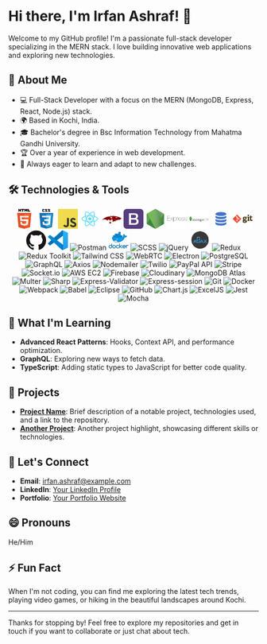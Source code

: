 # Hi there, I'm Irfan Ashraf! 👋

Welcome to my GitHub profile! I'm a passionate full-stack developer specializing in the MERN stack. I love building innovative web applications and exploring new technologies.

## 🚀 About Me

- 💻 Full-Stack Developer with a focus on the MERN (MongoDB, Express, React, Node.js) stack.
- 🌍 Based in Kochi, India.
- 🎓 Bachelor's degree in Bsc Information Technology from Mahatma Gandhi University.
- 🏆 Over a  year of experience in web development.
- 🌟 Always eager to learn and adapt to new challenges.

## 🛠️ Technologies & Tools

<div align="center">
  <img src="https://raw.githubusercontent.com/github/explore/main/topics/html/html.png" alt="HTML5" width="40" height="40"/>
  <img src="https://raw.githubusercontent.com/github/explore/main/topics/css/css.png" alt="CSS3" width="40" height="40"/>
  <img src="https://raw.githubusercontent.com/github/explore/main/topics/javascript/javascript.png" alt="JavaScript" width="40" height="40"/>
  <img src="https://raw.githubusercontent.com/github/explore/main/topics/react/react.png" alt="React" width="40" height="40"/>
  <img src="https://raw.githubusercontent.com/github/explore/80688e429a7d4ef2fca1e82350fe8e3517d3494d/topics/mongoose/mongoose.png" alt="Mongoose" width="40" height="40"/>
  <img src="https://raw.githubusercontent.com/github/explore/main/topics/bootstrap/bootstrap.png" alt="Bootstrap" width="40" height="40"/>
  <img src="https://raw.githubusercontent.com/github/explore/main/topics/nodejs/nodejs.png" alt="Node.js" width="40" height="40"/>
  <img src="https://raw.githubusercontent.com/github/explore/main/topics/express/express.png" alt="Express.js" width="40" height="40"/>
  <img src="https://raw.githubusercontent.com/github/explore/main/topics/mongodb/mongodb.png" alt="MongoDB" width="40" height="40"/>
  <img src="https://raw.githubusercontent.com/github/explore/main/topics/sql/sql.png" alt="SQL" width="40" height="40"/>
  <img src="https://raw.githubusercontent.com/github/explore/main/topics/git/git.png" alt="Git" width="40" height="40"/>
  <img src="https://raw.githubusercontent.com/github/explore/main/topics/github/github.png" alt="GitHub" width="40" height="40"/>
  <img src="https://raw.githubusercontent.com/github/explore/main/topics/visual-studio-code/visual-studio-code.png" alt="Visual Studio Code" width="40" height="40"/>
  <img src="https://www.vectorlogo.zone/logos/getpostman/getpostman-icon.svg" alt="Postman" width="40" height="40"/>
  <img src="https://raw.githubusercontent.com/github/explore/main/topics/docker/docker.png" alt="Docker" width="40" height="40"/>
  <img src="https://img.icons8.com/color/48/000000/sass.png" alt="SCSS" width="40" height="40"/>
  <img src="https://img.icons8.com/ios-filled/50/000000/jquery.png" alt="jQuery" width="40" height="40"/>
  <img src="https://raw.githubusercontent.com/github/explore/8be26d91eb231fec0b8856359979ac09f27173fd/topics/ajax/ajax.png" alt="AJAX" width="40" height="40"/>
  <img src="https://redux.js.org/img/redux.svg" alt="Redux" width="40" height="40"/>
  <img src="https://redux-toolkit.js.org/img/redux-toolkit-logo.svg" alt="Redux Toolkit" width="40" height="40"/>
  <img src="https://www.vectorlogo.zone/logos/tailwindcss/tailwindcss-icon.svg" alt="Tailwind CSS" width="40" height="40"/>
  <img src="https://img.icons8.com/color/48/000000/websocket.png" alt="WebRTC" width="40" height="40"/>
  <img src="https://www.vectorlogo.zone/logos/electronjs/electronjs-icon.svg" alt="Electron" width="40" height="40"/>
  <img src="https://img.icons8.com/color/48/000000/postgresql.png" alt="PostgreSQL" width="40" height="40"/>
  <img src="https://www.vectorlogo.zone/logos/graphql/graphql-icon.svg" alt="GraphQL" width="40" height="40"/>
  <img src="https://axios-http.com/assets/logo.svg" alt="Axios" width="40" height="40"/>
  <img src="https://www.vectorlogo.zone/logos/nodemailer/nodemailer-icon.svg" alt="Nodemailer" width="40" height="40"/>
  <img src="https://www.vectorlogo.zone/logos/twilio/twilio-icon.svg" alt="Twilio" width="40" height="40"/>
  <img src="https://www.vectorlogo.zone/logos/paypal/paypal-icon.svg" alt="PayPal API" width="40" height="40"/>
  <img src="https://stripe.com/img/v3/home/social.png" alt="Stripe" width="40" height="40"/>
  <img src="https://socket.io/assets/img/favicon.png" alt="Socket.io" width="40" height="40"/>
  <img src="https://cdn.iconscout.com/icon/free/png-512/aws-1869025-1583149.png" alt="AWS EC2" width="40" height="40"/>
  <img src="https://www.vectorlogo.zone/logos/firebase/firebase-icon.svg" alt="Firebase" width="40" height="40"/>
  <img src="https://www.vectorlogo.zone/logos/cloudinary/cloudinary-icon.svg" alt="Cloudinary" width="40" height="40"/>
  <img src="https://www.vectorlogo.zone/logos/mongodb/mongodb-icon.svg" alt="MongoDB Atlas" width="40" height="40"/>
  <img src="https://www.vectorlogo.zone/logos/multerio/multerio-icon.svg" alt="Multer" width="40" height="40"/>
  <img src="https://sharp.pixelplumbing.com/images/logo.png" alt="Sharp" width="40" height="40"/>
  <img src="https://raw.githubusercontent.com/express-validator/express-validator/main/assets/logo.png" alt="Express-Validator" width="40" height="40"/>
  <img src="https://expressjs.com/images/express-facebook-share.png" alt="Express-session" width="40" height="40"/>
  <img src="https://www.vectorlogo.zone/logos/git-scm/git-scm-icon.svg" alt="Git" width="40" height="40"/>
  <img src="https://www.vectorlogo.zone/logos/docker/docker-icon.svg" alt="Docker" width="40" height="40"/>
  <img src="https://www.vectorlogo.zone/logos/webpack/webpack-icon.svg" alt="Webpack" width="40" height="40"/>
  <img src="https://www.vectorlogo.zone/logos/babeljs/babeljs-icon.svg" alt="Babel" width="40" height="40"/>
  <img src="https://visualpharm.com/assets/46/Eclipse-595b40b85ba036ed117d7718.svg" alt="Eclipse" width="40" height="40"/>
  <img src="https://img.icons8.com/color/48/000000/github--v1.png" alt="GitHub" width="40" height="40"/>
  <img src="https://www.chartjs.org/img/chartjs-logo.svg" alt="Chart.js" width="40" height="40"/>
  <img src="https://docs.exceljs.com/_images/exceljs.png" alt="ExcelJS" width="40" height="40"/>
  <img src="https://jestjs.io/img/jest.svg" alt="Jest" width="40" height="40"/>
  <img src="https://cdn.iconscout.com/icon/free/png-256/mocha-3-1175011.png" alt="Mocha" width="40" height="40"/>
</div>


## 🌱 What I'm Learning
- **Advanced React Patterns**: Hooks, Context API, and performance optimization.
- **GraphQL**: Exploring new ways to fetch data.
- **TypeScript**: Adding static types to JavaScript for better code quality.

## 💼 Projects
- **[Project Name](#)**: Brief description of a notable project, technologies used, and a link to the repository.
- **[Another Project](#)**: Another project highlight, showcasing different skills or technologies.

## 🤝 Let's Connect
- **Email**: [irfan.ashraf@example.com](mailto:irfan.ashraf@example.com)
- **LinkedIn**: [Your LinkedIn Profile](#)
- **Portfolio**: [Your Portfolio Website](#)

## 😄 Pronouns
He/Him

## ⚡ Fun Fact
When I'm not coding, you can find me exploring the latest tech trends, playing video games, or hiking in the beautiful landscapes around Kochi.

---

Thanks for stopping by! Feel free to explore my repositories and get in touch if you want to collaborate or just chat about tech.
